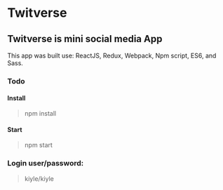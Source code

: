 # Twitverse
## Twitverse is mini social media App


This app was built use: ReactJS, Redux, Webpack, Npm script, ES6, and Sass.

### Todo

#### Install
>npm install

#### Start
> npm start

### Login user/password:
> kiyle/kiyle
